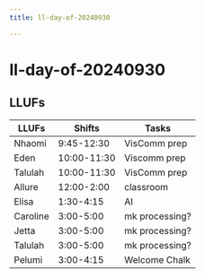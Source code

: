 ```yaml
---
title: ll-day-of-20240930

---
```


# ll-day-of-20240930



## LLUFs
| LLUFs   | Shifts         | Tasks |
|---------|----------------|-------|
| Nhaomi | 9:45-12:30 | VisComm prep|
| Eden | 10:00-11:30 |Viscomm prep |
| Talulah | 10:00-11:30 |VisComm prep | 
| Allure | 12:00-2:00 |classroom |
| Elisa | 1:30-4:15 |AI |
| Caroline | 3:00-5:00 | mk processing?|
| Jetta | 3:00-5:00 |mk processing? |
| Talulah | 3:00-5:00 |mk processing? |
| Pelumi | 3:00-4:15 | Welcome Chalk |

